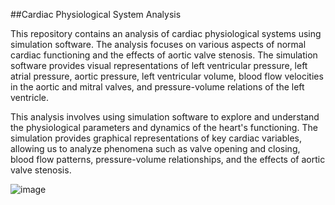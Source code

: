 ##Cardiac Physiological System Analysis

This repository contains an analysis of cardiac physiological systems using simulation software. The analysis focuses on various aspects of normal cardiac functioning and the effects of aortic valve stenosis. The simulation software provides visual representations of left ventricular pressure, left atrial pressure, aortic pressure, left ventricular volume, blood flow velocities in the aortic and mitral valves, and pressure-volume relations of the left ventricle.

This analysis involves using simulation software to explore and understand the physiological parameters and dynamics of the heart's functioning. The simulation provides graphical representations of key cardiac variables, allowing us to analyze phenomena such as valve opening and closing, blood flow patterns, pressure-volume relationships, and the effects of aortic valve stenosis.

![image](https://github.com/Umesha-Tilakarathna/Modelling-and-Analysis-of-Physiological-Systems/assets/131768837/957b2ee3-d0c2-4b54-82d3-43c7f66fff79)


